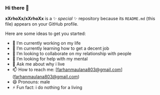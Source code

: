 ### Hi there 👋
**xXrhoXx/xXrhoXx** is a ✨ _special_ ✨ repository because its `README.md` (this file) appears on your GitHub profile.

Here are some ideas to get you started:

- 🔭 I’m currently working on my life
- 🌱 I’m currently learning how to get a decent job
- 👯 I’m looking to collaborate on my relationship with people
- 🤔 I’m looking for help with my mental
- 💬 Ask me about why i live
- 📫 How to reach me: [farhanmaulana803@gmail.com] (farhanmaulana803@gmail.com)
- 😄 Pronouns: male
- ⚡ Fun fact: i do nothing for a living
